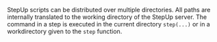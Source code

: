 StepUp scripts can be distributed over multiple directories.
All paths are internally translated to the working directory of the StepUp server.
The command in a step is executed in the current directory `step(...)`
or in a workdirectory given to the `step` function.
